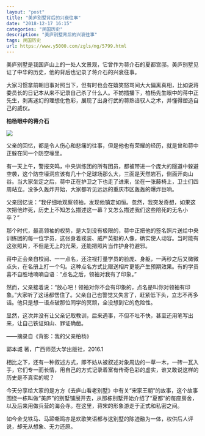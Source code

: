 ```yaml
---
layout: "post"
title: "美庐别墅背后的兴衰往事"
date: "2018-12-17 16:15"
categories: "民国历史"
description: "美庐别墅背后的兴衰往事"
tags: 民国历史
url: https://www.y5000.com/zgls/mg/5799.html
---
```






美庐别墅是我国庐山上的一处人文景观，它曾作为蒋介石的夏都宫邸。美庐别墅见证了中华的历史，他的背后也记录了蒋介石的兴衰往事。

大家习惯拿前朝旧事对照当下，但有时也会在嬉笑怒骂间大大偏离真相，比如说蒋委员长的日记本从来不记录自己杀了什么人。不妨插播下，柏杨先生眼中的蒋中正先生，剥离迷幻的理想化色彩，展现了出身行武的蒋熟谙驭人之术，并懂得塑造自己的威仪。

**柏杨眼中的蒋介石**

![](https://img.y5000.com/uploads/allimg/161124/1142214K0-0.jpg)

父亲的回忆，都是令人伤心和悲痛的往事，但是他也有荣耀的经历，就是曾和蒋中正躲在同一个防空壕里。

有一天上午，警报突鸣，中央训练团的所有团员，都被带进一个庞大的隧道中躲避空袭，这个防空壕洞应该有几十个足球场那么大，三面是天然岩石，侧面开向山谷。当大家坐定之后，蒋中正在护卫之下也走了进来，坐在一张藤椅上，卫士们四周站立。没多久轰炸开始，大家都听见远远的重庆市区轰轰的爆炸巨响。

父亲回忆说：“我仔细地观察领袖，发现他镇定如恒。忽然，我突发奇想，如果这次把他炸死，历史上不知怎么描述这一幕？又怎么描述我们这些陪死的无名小卒？”

那个时代，最高领袖的权势，是大到没有极限的，蒋中正把他的签名照片送给中央训练团的每一位学员，这张身着戎装、威严英挺的人像，确实使人动容。当时能有这张照片，不但是无上的光荣，还能把照片当作护身符避邪。

蒋中正会亲自校阅、一一点名，还注视打量学员的脸庞、身躯，一两秒之后又微微点头，在名册上打一个勾。这种点名方式比赠送相片更能产生预期效果。有的学员喜不自胜地喃喃自语：“点名之后，领袖对我有了印象。”

然而，父亲接着说：“放心吧！领袖对你不会有印象的，点名是叫你对领袖有印象。”大家听了这话都愣住了。父亲自己也警觉又失言了，赶紧低下头，立志不再多话。他只是想一语点破那位同学的冥顽，全没想到它的危险性。

显然，这次并没有让父亲记取教训，后来遇事，不但不吐不快，甚至还用笔写出来，让自己铁证如山、罪证确凿。

——摘录自《背影：我的父亲柏杨》

郭本城 著，广西师范大学出版社，2016.1

相比之下，还有一种叙述方式，即不妨从被叙述对象周边的一草一木，一砖一瓦入手，它们专一而长情，用自己的方式记录着富有传奇色彩的虚实，谁又敢说这样的历史是不真实的呢？

今天分享给大家的是方方《去庐山看老别墅》中有关“宋家王朝”的故事，这个故事围绕一栋叫做“美庐”的别墅铺展开去，从那栋别墅开始介绍了“夏都”的每座房舍，以及后来用做兵营的海会寺。在这里，蒋宋的形象游走于正式和私密之间。

如今金戈铁马、马蹄嘶鸣亦是欢歌笑语都与这别墅的陈迹融为一体，权供后人评说，却无从想象、无力还原。
